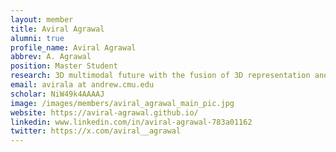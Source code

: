 ```yaml
---
layout: member
title: Aviral Agrawal
alumni: true 
profile_name: Aviral Agrawal
abbrev: A. Agrawal
position: Master Student
research: 3D multimodal future with the fusion of 3D representation and Vision Language Models
email: avirala at andrew.cmu.edu 
scholar: NiW49k4AAAAJ
image: /images/members/aviral_agrawal_main_pic.jpg
website: https://aviral-agrawal.github.io/
linkedin: www.linkedin.com/in/aviral-agrawal-783a01162
twitter: https://x.com/aviral__agrawal
---
```


